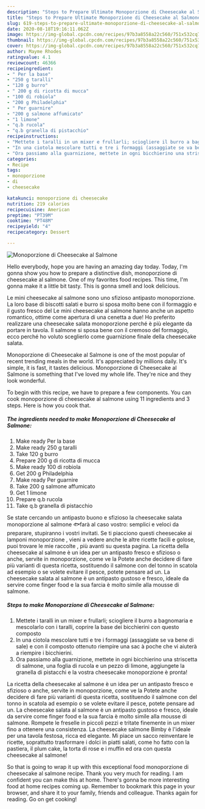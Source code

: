 ```yaml
---
description: "Steps to Prepare Ultimate Monoporzione di Cheesecake al Salmone"
title: "Steps to Prepare Ultimate Monoporzione di Cheesecake al Salmone"
slug: 619-steps-to-prepare-ultimate-monoporzione-di-cheesecake-al-salmone
date: 2020-08-18T19:16:11.062Z
image: https://img-global.cpcdn.com/recipes/97b3a8558a22c560/751x532cq70/monoporzione-di-cheesecake-al-salmone-recipe-main-photo.jpg
thumbnail: https://img-global.cpcdn.com/recipes/97b3a8558a22c560/751x532cq70/monoporzione-di-cheesecake-al-salmone-recipe-main-photo.jpg
cover: https://img-global.cpcdn.com/recipes/97b3a8558a22c560/751x532cq70/monoporzione-di-cheesecake-al-salmone-recipe-main-photo.jpg
author: Mayme Rhodes
ratingvalue: 4.1
reviewcount: 46366
recipeingredient:
- " Per la base"
- "250 g taralli"
- "120 g burro"
- " 200 g di ricotta di mucca"
- "100 di robiola"
- "200 g Philadelphia"
- " Per guarnire"
- "200 g salmone affumicato"
- "1 limone"
- "q.b rucola"
- "q.b granella di pistacchio"
recipeinstructions:
- "Mettete i taralli in un mixer e frullarli; sciogliere il burro a bagnomaria e mescolarlo con i taralli, coprire la base dei bicchierini con questo composto"
- "In una ciotola mescolare tutti e tre i formaggi (assaggiate se va bene di sale) e con il composto ottenuto riempire una sac à poche che vi aiuterà a riempire i bicchierini."
- "Ora passiamo alla guarnizione, mettete in ogni bicchierino una striscetta di salmone, una foglia di rucola e un pezzo di limone, aggiungete la granella di pistacchi e la vostra cheesecake monoporzione è pronta!"
categories:
- Recipe
tags:
- monoporzione
- di
- cheesecake

katakunci: monoporzione di cheesecake 
nutrition: 219 calories
recipecuisine: American
preptime: "PT39M"
cooktime: "PT48M"
recipeyield: "4"
recipecategory: Dessert

---
```



![Monoporzione di Cheesecake al Salmone](https://img-global.cpcdn.com/recipes/97b3a8558a22c560/751x532cq70/monoporzione-di-cheesecake-al-salmone-recipe-main-photo.jpg)

Hello everybody, hope you are having an amazing day today. Today, I'm gonna show you how to prepare a distinctive dish, monoporzione di cheesecake al salmone. One of my favorites food recipes. This time, I'm gonna make it a little bit tasty. This is gonna smell and look delicious.

Le mini cheesecake al salmone sono uno sfizioso antipasto monoporzione. La loro base di biscotti salati e burro si sposa molto bene con il formaggio e il gusto fresco del Le mini cheesecake al salmone hanno anche un aspetto romantico, ottime come apertura di una cenetta a due! Ho preferito realizzare una cheesecake salata monoporzione perché è più elegante da portare in tavola. Il salmone si sposa bene con il cremoso del formaggio, ecco perché ho voluto sceglierlo come guarnizione finale della cheesecake salata.

Monoporzione di Cheesecake al Salmone is one of the most popular of recent trending meals in the world. It's appreciated by millions daily. It's simple, it is fast, it tastes delicious. Monoporzione di Cheesecake al Salmone is something that I've loved my whole life. They're nice and they look wonderful.


To begin with this recipe, we have to prepare a few components. You can cook monoporzione di cheesecake al salmone using 11 ingredients and 3 steps. Here is how you cook that.

<!--inarticleads1-->

##### The ingredients needed to make Monoporzione di Cheesecake al Salmone:

1. Make ready  Per la base
1. Make ready 250 g taralli
1. Take 120 g burro
1. Prepare  200 g di ricotta di mucca
1. Make ready 100 di robiola
1. Get 200 g Philadelphia
1. Make ready  Per guarnire
1. Take 200 g salmone affumicato
1. Get 1 limone
1. Prepare q.b rucola
1. Take q.b granella di pistacchio


Se state cercando un antipasto buono e sfizioso la cheesecake salata monoporzione al salmone 🐟farà al caso vostro: semplici e veloci da preparare, stupiranno i vostri invitati. Se ti piacciono questi cheesecake ai lamponi monoporzione , vieni a vedere anche le altre ricette facili e golose, puoi trovare le mie raccolte , più avanti su questa pagina. La ricetta della cheesecake al salmone è un idea per un antipasto fresco e sfizioso o anche, servite in monoporzione, come ve la Potete anche decidere di fare più varianti di questa ricetta, sostituendo il salmone con del tonno in scatola ad esempio o se volete evitare il pesce, potete pensare ad un. La cheesecake salata al salmone è un antipasto gustoso e fresco, ideale da servire come finger food e la sua farcia è molto simile alla mousse di salmone. 

<!--inarticleads2-->

##### Steps to make Monoporzione di Cheesecake al Salmone:

1. Mettete i taralli in un mixer e frullarli; sciogliere il burro a bagnomaria e mescolarlo con i taralli, coprire la base dei bicchierini con questo composto
1. In una ciotola mescolare tutti e tre i formaggi (assaggiate se va bene di sale) e con il composto ottenuto riempire una sac à poche che vi aiuterà a riempire i bicchierini.
1. Ora passiamo alla guarnizione, mettete in ogni bicchierino una striscetta di salmone, una foglia di rucola e un pezzo di limone, aggiungete la granella di pistacchi e la vostra cheesecake monoporzione è pronta!


La ricetta della cheesecake al salmone è un idea per un antipasto fresco e sfizioso o anche, servite in monoporzione, come ve la Potete anche decidere di fare più varianti di questa ricetta, sostituendo il salmone con del tonno in scatola ad esempio o se volete evitare il pesce, potete pensare ad un. La cheesecake salata al salmone è un antipasto gustoso e fresco, ideale da servire come finger food e la sua farcia è molto simile alla mousse di salmone. Rompete le freselle in piccoli pezzi e tritate finemente in un mixer fino a ottenere una consistenza. La cheesecake salmone Bimby è l&#39;ideale per una tavola festosa, ricca ed elegante. Mi piace un sacco reinventare le ricette, soprattutto trasformare i dolci in piatti salati, come ho fatto con la pastiera, il plum cake, la torta di rose e i muffin ed ora con questa cheesecake al salmone! 

So that is going to wrap it up with this exceptional food monoporzione di cheesecake al salmone recipe. Thank you very much for reading. I am confident you can make this at home. There's gonna be more interesting food at home recipes coming up. Remember to bookmark this page in your browser, and share it to your family, friends and colleague. Thanks again for reading. Go on get cooking!

